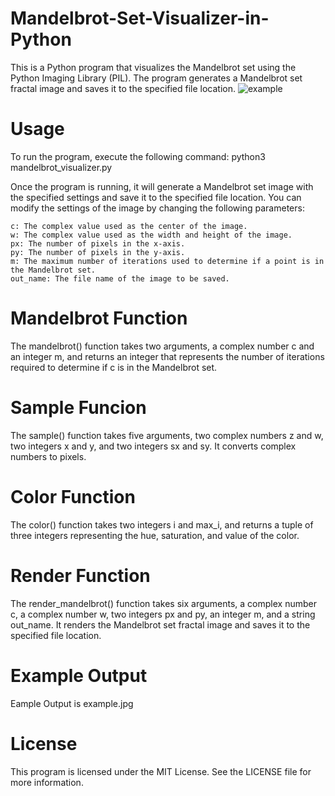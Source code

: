 # Mandelbrot-Set-Visualizer-in-Python
This is a Python program that visualizes the Mandelbrot set using the Python Imaging Library (PIL). The program generates a Mandelbrot set fractal image and saves it to the specified file location.
![example](https://github.com/raphsenn/Mandelbrot-Set-Visualizer-in-Python/assets/88326020/e8af5f44-a834-4149-885c-10b3637374cd)

# Usage
To run the program, execute the following command:
python3 mandelbrot_visualizer.py

Once the program is running, it will generate a Mandelbrot set image with the specified settings and save it to the specified file location. You can modify the settings of the image by changing the following parameters:

    c: The complex value used as the center of the image.
    w: The complex value used as the width and height of the image.
    px: The number of pixels in the x-axis.
    py: The number of pixels in the y-axis.
    m: The maximum number of iterations used to determine if a point is in the Mandelbrot set.
    out_name: The file name of the image to be saved.

# Mandelbrot Function

The mandelbrot() function takes two arguments, a complex number c and an integer m, and returns an integer that represents the number of iterations required to determine if c is in the Mandelbrot set.

# Sample Funcion
The sample() function takes five arguments, two complex numbers z and w, two integers x and y, and two integers sx and sy. It converts complex numbers to pixels.

# Color Function
The color() function takes two integers i and max_i, and returns a tuple of three integers representing the hue, saturation, and value of the color.

# Render Function
The render_mandelbrot() function takes six arguments, a complex number c, a complex number w, two integers px and py, an integer m, and a string out_name. It renders the Mandelbrot set fractal image and saves it to the specified file location.

# Example Output
Eample Output is example.jpg

# License
This program is licensed under the MIT License. See the LICENSE file for more information.
